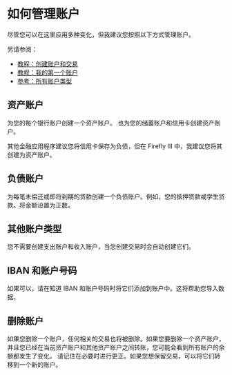 # 如何管理账户

尽管您可以在这里应用多种变化，但我建议您按照以下方式管理账户。

另请参阅：

- [教程：创建账户和交易](../../../tutorials/finances/first-steps.md)
- [教程：我的第一个账户](../../../tutorials/finances/first-accounts.md)
- [参考：所有账户类型](../../../references/firefly-iii/account-types.md)

## 资产账户

为您的每个银行账户创建一个资产账户。  也为您的储蓄账户和信用卡创建资产账户。

其他金融应用程序建议您将信用卡保存为负债，但在 Firefly III 中，我建议您将其创建为资产账户。

## 负债账户

为每笔未偿还或即将到期的贷款创建一个负债账户。例如，您的抵押贷款或学生贷款。将金额设置为正数。

## 其他账户类型

您不需要创建支出账户和收入账户，当您创建交易时会自动创建它们。

##  IBAN 和账户号码

如果可以，请在知道 IBAN 和账户号码时将它们添加到账户中。这将帮助您导入数据。

## 删除账户

如果您删除一个账户，任何相关的交易也将被删除。如果您要删除一个资产账户，并且您已经在当前资产账户和其他资产账户之间转账，您可能会看到所有账户的余额都发生了变化。 请记住在必要时进行更正。如果您想保留交易，可以将它们转移到一个新的账户。
